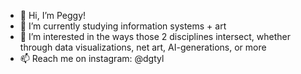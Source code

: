 - 👋 Hi, I’m Peggy!
- 🌱 I’m currently studying information systems + art
- 👀 I’m interested in the ways those 2 disciplines intersect, whether through data visualizations, net art, AI-generations, or more
- 📫 Reach me on instagram: @dgtyl


<!---
- 🌱 I’m currently learning ...
- 💞️ I’m looking to collaborate on ...

shenpeg/shenpeg is a ✨ special ✨ repository because its `README.md` (this file) appears on your GitHub profile.
You can click the Preview link to take a look at your changes.
--->
